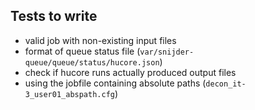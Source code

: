 Tests to write
--------------

* valid job with non-existing input files
* format of queue status file (`var/snijder-queue/queue/status/hucore.json`)
* check if hucore runs actually produced output files
* using the jobfile containing absolute paths (`decon_it-3_user01_abspath.cfg`)
